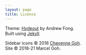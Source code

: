 ```yaml
---
layout: page
title: Licence
---
```

Theme: [Hydeout](https://fongandrew.github.io/hydeout) by Andrew Fong.  
Built using [Jekyll](http://jekyllrb.com).  

Sidebar icons &copy; 2018 [Cheyenne Goh](https://github.com/cheyennegoh).  
Site &copy; 2018-21 Marcel Goh.
